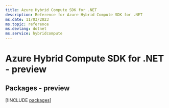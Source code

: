 ```yaml
---
title: Azure Hybrid Compute SDK for .NET
description: Reference for Azure Hybrid Compute SDK for .NET
ms.date: 11/03/2023
ms.topic: reference
ms.devlang: dotnet
ms.service: hybridcompute
---
```

# Azure Hybrid Compute SDK for .NET - preview
## Packages - preview
[!INCLUDE [packages](hybrid-compute-index.md)]